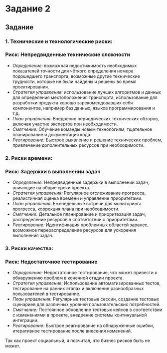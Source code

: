 # Задание 2

## Задание

### **1. Технические и технологические риски:**

### Риск: Непредвиденные технические сложности

- *Определение:* возможная недостижимость необходимых показателей точности для чёткого определения номера подошедшего транспорта, возможные другие технические трудности, которые не были найдены и решены во время проектирования.
- *Стратегия управления:* использование лучших алгоритмов и данных для определения местоположения транспорта, использование для разработки продукта хорошо зарекомендовавших себя компонентов, например баз данных, языков программирования и т.д.
- *План управления:* Внедрение периодических технических обзоров, включая участие экспертов при необходимости.
- *Смягчение:* Обучение команды новым технологиям, тщательное планирование и документация кода.
- *Реагирование:* Быстрое выявление и решение технических проблем, привлечение дополнительных ресурсов при необходимости.

### **2. Риски времени:**

### Риск: Задержки в выполнении задач

- *Определение:* Непредвиденные задержки в выполнении задач, влияющие на общие сроки проекта.
- *Стратегия управления:* Регулярное отслеживание прогресса, реалистичная оценка времени и управление приоритетами.
- *План управления:* Еженедельные встречи для мониторинга прогресса, коррекция плана при необходимости.
- *Смягчение:* Детальное планирование и приоритезация задач, распределение ресурсов в соответствии с приоритетами.
- *Реагирование:* Идентификация проблемных областей заранее, возможное перераспределение ресурсов для ускорения выполнения задач.

### **3. Риски качества:**

### Риск: Недостаточное тестирование

- *Определение:* Недостаточное тестирование, что может привести к обнаружению проблем в конечной стадии проекта.
- *Стратегия управления:* Использование автоматизированных тестов, тестирование на ранних этапах и включение разнообразных пользователей в тестирование.
- *План управления:* Регулярные тестовые сессии, создание тестовых сценариев для различных уровней пользовательских потребностей.
- *Смягчение:* Постоянное обновление тестовых кейсов в соответствии с изменениями в проекте, внедрение системы континуальной интеграции.
- *Реагирование:* Быстрое реагирование на обнаруженные ошибки, итеративное тестирование после внесения изменений.

Так как проект социальный, я посчитал, что бизнес рисков быть не может.
